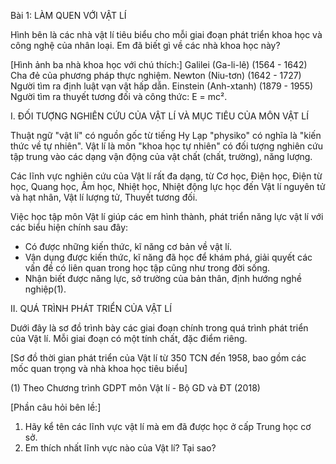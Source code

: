 Bài 1: LÀM QUEN VỚI VẬT LÍ

Hình bên là các nhà vật lí tiêu biểu cho mỗi giai đoạn phát triển khoa học và công nghệ của nhân loại. Em đã biết gì về các nhà khoa học này?

[Hình ảnh ba nhà khoa học với chú thích:]
Galilei (Ga-li-lê) (1564 - 1642) Cha đẻ của phương pháp thực nghiệm.
Newton (Niu-tơn) (1642 - 1727) Người tìm ra định luật vạn vật hấp dẫn.
Einstein (Anh-xtanh) (1879 - 1955) Người tìm ra thuyết tương đối và công thức: E = mc².

I. ĐỐI TƯỢNG NGHIÊN CỨU CỦA VẬT LÍ VÀ MỤC TIÊU CỦA MÔN VẬT LÍ

Thuật ngữ "vật lí" có nguồn gốc từ tiếng Hy Lạp "physiko" có nghĩa là "kiến thức về tự nhiên". Vật lí là môn "khoa học tự nhiên" có đối tượng nghiên cứu tập trung vào các dạng vận động của vật chất (chất, trường), năng lượng.

Các lĩnh vực nghiên cứu của Vật lí rất đa dạng, từ Cơ học, Điện học, Điện từ học, Quang học, Âm học, Nhiệt học, Nhiệt động lực học đến Vật lí nguyên tử và hạt nhân, Vật lí lượng tử, Thuyết tương đối.

Việc học tập môn Vật lí giúp các em hình thành, phát triển năng lực vật lí với các biểu hiện chính sau đây:
- Có được những kiến thức, kĩ năng cơ bản về vật lí.
- Vận dụng được kiến thức, kĩ năng đã học để khám phá, giải quyết các vấn đề có liên quan trong học tập cũng như trong đời sống.
- Nhận biết được năng lực, sở trường của bản thân, định hướng nghề nghiệp(1).

II. QUÁ TRÌNH PHÁT TRIỂN CỦA VẬT LÍ

Dưới đây là sơ đồ trình bày các giai đoạn chính trong quá trình phát triển của Vật lí. Mỗi giai đoạn có một tính chất, đặc điểm riêng.

[Sơ đồ thời gian phát triển của Vật lí từ 350 TCN đến 1958, bao gồm các mốc quan trọng và nhà khoa học tiêu biểu]

(1) Theo Chương trình GDPT môn Vật lí - Bộ GD và ĐT (2018)

[Phần câu hỏi bên lề:]
1. Hãy kể tên các lĩnh vực vật lí mà em đã được học ở cấp Trung học cơ sở.
2. Em thích nhất lĩnh vực nào của Vật lí? Tại sao?